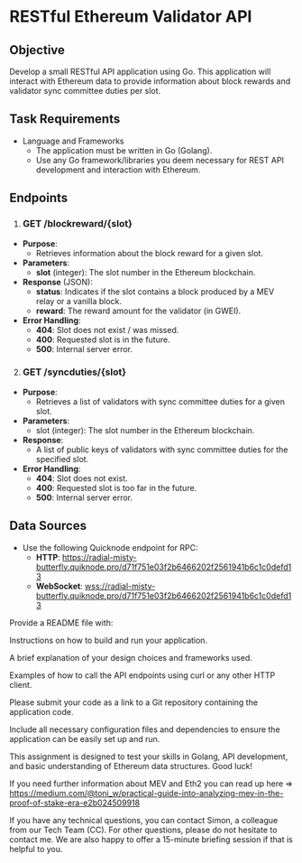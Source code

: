 # RESTful Ethereum Validator API



## Objective

Develop a small RESTful API application using Go. This application will interact with Ethereum data to provide information about block rewards and validator sync committee duties per slot.

## Task Requirements
- Language and Frameworks
    - The application must be written in Go (Golang).
    - Use any Go framework/libraries you deem necessary for REST API development and interaction with Ethereum.

## Endpoints
1. ### GET /blockreward/{slot}
- **Purpose**: 
    - Retrieves information about the block reward for a given slot.
- **Parameters**:
    - **slot** (integer): The slot number in the Ethereum blockchain.
- **Response** (JSON):
    - **status**: Indicates if the slot contains a block produced by a MEV relay or a vanilla block.
    - **reward**: The reward amount for the validator (in GWEI).
- **Error Handling**:
    - **404**: Slot does not exist / was missed.
    - **400**: Requested slot is in the future.
    - **500**: Internal server error.
2. ### GET /syncduties/{slot}
- **Purpose**:
    - Retrieves a list of validators with sync committee duties for a given slot.
- **Parameters**:
    - slot (integer): The slot number in the Ethereum blockchain.
- **Response**:
    - A list of public keys of validators with sync committee duties for the specified slot.
- **Error Handling**:
    - **404**: Slot does not exist.
    - **400**: Requested slot is too far in the future.
    - **500**: Internal server error.
    
## Data Sources
- Use the following Quicknode endpoint for RPC:
    - **HTTP**: <https://radial-misty-butterfly.quiknode.pro/d71f751e03f2b6466202f2561941b6c1c0defd13>
    - **WebSocket**: <wss://radial-misty-butterfly.quiknode.pro/d71f751e03f2b6466202f2561941b6c1c0defd13>


Provide a README file with:

Instructions on how to build and run your application.

A brief explanation of your design choices and frameworks used.

Examples of how to call the API endpoints using curl or any other HTTP client.


Please submit your code as a link to a Git repository containing the application code.

Include all necessary configuration files and dependencies to ensure the application can be easily set up and run.


This assignment is designed to test your skills in Golang, API development, and basic understanding of Ethereum data structures. Good luck!


If you need further information about MEV and Eth2 you can read up here => https://medium.com/@toni_w/practical-guide-into-analyzing-mev-in-the-proof-of-stake-era-e2b024509918


If you have any technical questions, you can contact Simon, a colleague from our Tech Team (CC). For other questions, please do not hesitate to contact me. We are also happy to offer a 15-minute briefing session if that is helpful to you.